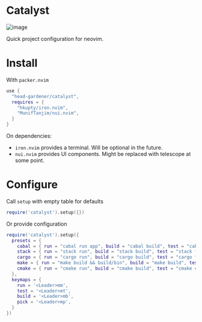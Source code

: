 # Catalyst

![image](https://github.com/head-gardener/catalyst/assets/49650767/c3ce0530-da78-4253-9caf-de411ee30c40)

Quick project configuration for neovim.

# Install

With `packer.nvim`

```lua
use { 
  "head-gardener/catalyst",
  requires = {
    "hkupty/iron.nvim",
    "MunifTanjim/nui.nvim",
  }
}
```

On dependencies:
- `iron.nvim` provides a terminal. Will be optional in the future.
- `nui.nvim` provides UI components. Might be replaced with telescope at some point.

# Configure

Call `setup` with empty table for defaults

```lua
require('catalyst').setup({})
```

Or provide configuration

```lua
require('catalyst').setup({
  presets = {
    cabal = { run = "cabal run app", build = "cabal build", test = "cabal test --test-show-details=direct" },
    stack = { run = "stack run", build = "stack build", test = "stack test" },
    cargo = { run = "cargo run", build = "cargo build", test = "cargo test" },
    make = { run = "make build && build/bin", build = "make build", test = "make check" },
    cmake = { run = "cmake run", build = "cmake build", test = "cmake check" },
  },
  keymaps = {
    run = '<Leader>mm',
    test = '<Leader>mt',
    build = '<Leader>mb',
    pick = '<Leader>mp',
  }
})
```
